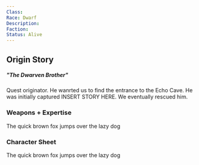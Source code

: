 ```yaml
---
Class: 
Race: Dwarf
Description: 
Faction: 
Status: Alive
---
```

## Origin Story
##### "The Dwarven Brother"
Quest originator. He wanrted us to find the entrance to the Echo Cave. He was initially captured INSERT STORY HERE. We eventually rescued him. 

### Weapons + Expertise
The quick brown fox jumps over the lazy dog

### Character Sheet
The quick brown fox jumps over the lazy dog